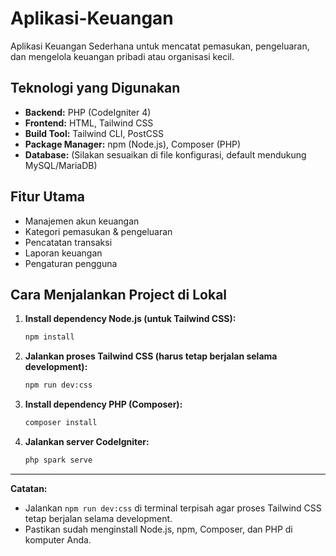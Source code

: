 # Aplikasi-Keuangan

Aplikasi Keuangan Sederhana untuk mencatat pemasukan, pengeluaran, dan mengelola keuangan pribadi atau organisasi kecil.

## Teknologi yang Digunakan

- **Backend:** PHP (CodeIgniter 4)
- **Frontend:** HTML, Tailwind CSS
- **Build Tool:** Tailwind CLI, PostCSS
- **Package Manager:** npm (Node.js), Composer (PHP)
- **Database:** (Silakan sesuaikan di file konfigurasi, default mendukung MySQL/MariaDB)

## Fitur Utama

- Manajemen akun keuangan
- Kategori pemasukan & pengeluaran
- Pencatatan transaksi
- Laporan keuangan
- Pengaturan pengguna

## Cara Menjalankan Project di Lokal

1. **Install dependency Node.js (untuk Tailwind CSS):**

   ```bash
   npm install
   ```

2. **Jalankan proses Tailwind CSS (harus tetap berjalan selama development):**

   ```bash
   npm run dev:css
   ```

3. **Install dependency PHP (Composer):**

   ```bash
   composer install
   ```

4. **Jalankan server CodeIgniter:**
   ```bash
   php spark serve
   ```

---

**Catatan:**

- Jalankan `npm run dev:css` di terminal terpisah agar proses Tailwind CSS tetap berjalan selama development.
- Pastikan sudah menginstall Node.js, npm, Composer, dan PHP di komputer Anda.
